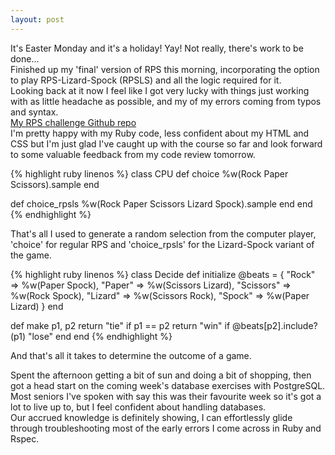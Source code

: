 ```yaml
---
layout: post
---
```

It's Easter Monday and it's a holiday!  Yay!  Not really, there's work to be done...  
Finished up my 'final' version of RPS this morning, incorporating the option to play RPS-Lizard-Spock (RPSLS) and all the logic required for it.  
Looking back at it now I feel like I got very lucky with things just working with as little headache as possible, and my of my errors coming from typos and syntax.  
[My RPS challenge Github repo](https://github.com/sanjsanj/rps-challenge)  
I'm pretty happy with my Ruby code, less confident about my HTML and CSS but I'm just glad I've caught up with the course so far and look forward to some valuable feedback from my code review tomorrow.  

{% highlight ruby linenos %}
class CPU
  def choice
    %w(Rock Paper Scissors).sample
  end

  def choice_rpsls
    %w(Rock Paper Scissors Lizard Spock).sample
  end
end
{% endhighlight %}  

That's all I used to generate a random selection from the computer player, 'choice' for regular RPS and 'choice_rpsls' for the Lizard-Spock variant of the game.   

<!--more-->  

{% highlight ruby linenos %}
class Decide
  def initialize
    @beats = { "Rock" => %w(Paper Spock), "Paper" => %w(Scissors Lizard), "Scissors" => %w(Rock Spock), "Lizard" => %w(Scissors Rock), "Spock" => %w(Paper Lizard) }
  end

  def make p1, p2
    return "tie" if p1 == p2
    return "win" if @beats[p2].include?(p1)
    "lose"
  end
end
{% endhighlight %}  

And that's all it takes to determine the outcome of a game.  

Spent the afternoon getting a bit of sun and doing a bit of shopping, then got a head start on the coming week's database exercises with PostgreSQL.  Most seniors I've spoken with say this was their favourite week so it's got a lot to live up to, but I feel confident about handling databases.  
Our accrued knowledge is definitely showing, I can effortlessly glide through troubleshooting most of the early errors I come across in Ruby and Rspec.
